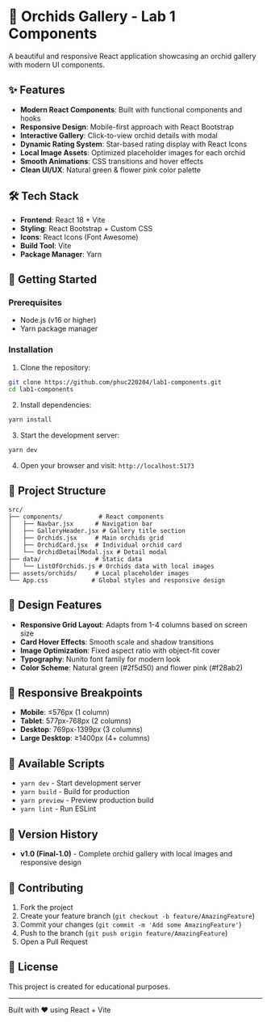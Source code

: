 # 🌺 Orchids Gallery - Lab 1 Components

A beautiful and responsive React application showcasing an orchid gallery with modern UI components.

## ✨ Features

- **Modern React Components**: Built with functional components and hooks
- **Responsive Design**: Mobile-first approach with React Bootstrap
- **Interactive Gallery**: Click-to-view orchid details with modal
- **Dynamic Rating System**: Star-based rating display with React Icons
- **Local Image Assets**: Optimized placeholder images for each orchid
- **Smooth Animations**: CSS transitions and hover effects
- **Clean UI/UX**: Natural green & flower pink color palette

## 🛠️ Tech Stack

- **Frontend**: React 18 + Vite
- **Styling**: React Bootstrap + Custom CSS
- **Icons**: React Icons (Font Awesome)
- **Build Tool**: Vite
- **Package Manager**: Yarn

## 🚀 Getting Started

### Prerequisites

- Node.js (v16 or higher)
- Yarn package manager

### Installation

1. Clone the repository:
```bash
git clone https://github.com/phuc220204/lab1-components.git
cd lab1-components
```

2. Install dependencies:
```bash
yarn install
```

3. Start the development server:
```bash
yarn dev
```

4. Open your browser and visit: `http://localhost:5173`

## 📁 Project Structure

```
src/
├── components/          # React components
│   ├── Navbar.jsx      # Navigation bar
│   ├── GalleryHeader.jsx # Gallery title section
│   ├── Orchids.jsx     # Main orchids grid
│   ├── OrchidCard.jsx  # Individual orchid card
│   └── OrchidDetailModal.jsx # Detail modal
├── data/               # Static data
│   └── ListOfOrchids.js # Orchids data with local images
├── assets/orchids/     # Local placeholder images
└── App.css            # Global styles and responsive design
```

## 🎨 Design Features

- **Responsive Grid Layout**: Adapts from 1-4 columns based on screen size
- **Card Hover Effects**: Smooth scale and shadow transitions
- **Image Optimization**: Fixed aspect ratio with object-fit cover
- **Typography**: Nunito font family for modern look
- **Color Scheme**: Natural green (#2f5d50) and flower pink (#f28ab2)

## 📱 Responsive Breakpoints

- **Mobile**: ≤576px (1 column)
- **Tablet**: 577px-768px (2 columns)  
- **Desktop**: 769px-1399px (3 columns)
- **Large Desktop**: ≥1400px (4+ columns)

## 🔧 Available Scripts

- `yarn dev` - Start development server
- `yarn build` - Build for production
- `yarn preview` - Preview production build
- `yarn lint` - Run ESLint

## 📝 Version History

- **v1.0 (Final-1.0)** - Complete orchid gallery with local images and responsive design

## 🤝 Contributing

1. Fork the project
2. Create your feature branch (`git checkout -b feature/AmazingFeature`)
3. Commit your changes (`git commit -m 'Add some AmazingFeature'`)
4. Push to the branch (`git push origin feature/AmazingFeature`)
5. Open a Pull Request

## 📄 License

This project is created for educational purposes.

---

Built with ❤️ using React + Vite

